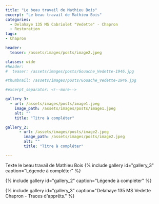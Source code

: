 ```yaml
---
title: "Le beau travail de Mathieu Bois"
excerpt: "Le beau travail de Mathieu Bois"
categories:
  - Delahaye 135 MS Cabriolet "Vedette" - Chapron
  - Restoration
tags:
- Chapron

header:
  teaser: /assets/images/posts/image2.jpeg

classes: wide
#header:
#  teaser: /assets/images/posts/Gouache_Vedette-1946.jpg

#thumbnail: /assets/images/posts/Gouache_Vedette-1946.jpg

#excerpt_separator: <!--more-->

gallery_3:
  - url: /assets/images/posts/image1.jpeg
    image_path: /assets/images/posts/image1.jpeg
    alt: ""
    title: "Titre à compléter"

gallery_2:
      - url: /assets/images/posts/image2.jpeg
        image_path: /assets/images/posts/image2.jpeg
        alt: ""
        title: "Titre à compléter"

---
```

Texte le beau travail de Mathieu Bois
{% include gallery id="gallery_3" caption="Légende à compléter" %}

{% include gallery id="gallery_2" caption="Légende à compléter" %}

{% include gallery id="gallery_3" caption="Delahaye 135 MS Vedette Chapron - Traces d'apprêts." %}
